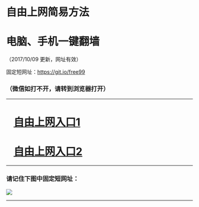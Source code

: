 ﻿# 自由上网简易方法

# 电脑、手机一键翻墙

（2017/10/09 更新，网址有效）

固定短网址：https://git.io/free99

### （微信如打不开，请转到浏览器打开）


***





# &nbsp;&nbsp; <a href="http://ft58746437.fwq-tz-1001.info/fwqtz01.html?t=100900130769 " target="_blank">自由上网入口1</a>
# &nbsp;&nbsp; <a href="http://ft2527124585.fwq-tz-1002.info/fwqtz02.html?t=100900128385 " target="_blank">自由上网入口2</a>
***

### 请记住下图中固定短网址：

<img src="https://s3-us-west-2.amazonaws.com/fwq-1001/yjfq-20170905okok.png" /> 


***

